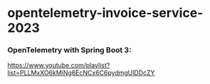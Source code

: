 # opentelemetry-invoice-service-2023

### OpenTelemetry with Spring Boot 3: 
https://www.youtube.com/playlist?list=PLLMxXO6kMiNg6EcNCx6C6pydmgUlDDcZY